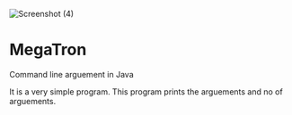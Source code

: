 ![Screenshot (4)](https://user-images.githubusercontent.com/68551326/111022823-473ad500-83fb-11eb-8ef4-f55a842fd277.png)
# MegaTron
Command line arguement in Java

It is a very simple program.
This program prints the arguements and no of arguements.
